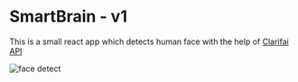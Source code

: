 # SmartBrain - v1
This is a small react app which detects human face with the help of [Clarifai API](https://www.clarifai.com)

![face detect](https://i.imgur.com/Cd7P3j2.png 'human face detect demo')
